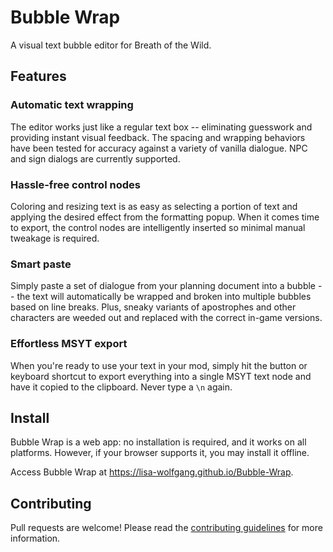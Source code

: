 # Bubble Wrap

A visual text bubble editor for Breath of the Wild.

## Features

### Automatic text wrapping

The editor works just like a regular text box -- eliminating guesswork and providing instant visual feedback. The spacing and wrapping behaviors have been tested for accuracy against a variety of vanilla dialogue. NPC and sign dialogs are currently supported.

### Hassle-free control nodes

Coloring and resizing text is as easy as selecting a portion of text and applying the desired effect from the formatting popup. When it comes time to export, the control nodes are intelligently inserted so minimal manual tweakage is required.

### Smart paste

Simply paste a set of dialogue from your planning document into a bubble -- the text will automatically be wrapped and broken into multiple bubbles based on line breaks. Plus, sneaky variants of apostrophes and other characters are weeded out and replaced with the correct in-game versions.

### Effortless MSYT export

When you're ready to use your text in your mod, simply hit the button or keyboard shortcut to export everything into a single MSYT text node and have it copied to the clipboard. Never type a `\n` again.

## Install

Bubble Wrap is a web app: no installation is required, and it works on all platforms. However, if your browser supports it, you may install it offline.

Access Bubble Wrap at https://lisa-wolfgang.github.io/Bubble-Wrap.

## Contributing

Pull requests are welcome! Please read the [contributing guidelines](CONTRIBUTING.md) for more information.
